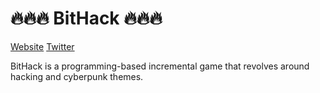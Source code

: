 
# 🔥🔥🔥 BitHack 🔥🔥🔥



[Website](https://www.bithack.cc)
[Twitter](https://x.com/BitHack_SOLANA)


BitHack is a programming-based incremental game that revolves around hacking and cyberpunk themes.
